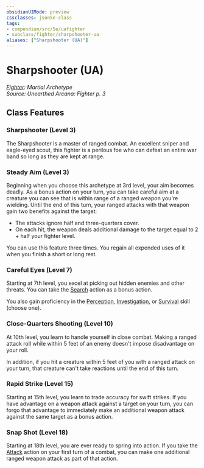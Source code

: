 ```yaml
---
obsidianUIMode: preview
cssclasses: json5e-class
tags:
- compendium/src/5e/uafighter
- subclass/fighter/sharpshooter-ua
aliases: ["Sharpshooter (UA)"]
---
```

# Sharpshooter (UA)
*[Fighter](fighter.md): Martial Archetype*  
*Source: Unearthed Arcana: Fighter p. 3*  


## Class Features

### Sharpshooter (Level 3)

The Sharpshooter is a master of ranged combat. An excellent sniper and eagle-eyed scout, this fighter is a perilous foe who can defeat an entire war band so long as they are kept at range.

### Steady Aim (Level 3)

Beginning when you choose this archetype at 3rd level, your aim becomes deadly. As a bonus action on your turn, you can take careful aim at a creature you can see that is within range of a ranged weapon you're wielding. Until the end of this turn, your ranged attacks with that weapon gain two benefits against the target:

- The attacks ignore half and three-quarters cover.  
- On each hit, the weapon deals additional damage to the target equal to 2 + half your fighter level.  

You can use this feature three times. You regain all expended uses of it when you finish a short or long rest.

### Careful Eyes (Level 7)

Starting at 7th level, you excel at picking out hidden enemies and other threats. You can take the [Search](/Systems/5e/rules/actions.md#Search) action as a bonus action.

You also gain proficiency in the [Perception](/Systems/5e/rules/skills.md#Perception), [Investigation](/Systems/5e/rules/skills.md#Investigation), or [Survival](/Systems/5e/rules/skills.md#Survival) skill (choose one).

### Close-Quarters Shooting (Level 10)

At 10th level, you learn to handle yourself in close combat. Making a ranged attack roll while within 5 feet of an enemy doesn't impose disadvantage on your roll.

In addition, if you hit a creature within 5 feet of you with a ranged attack on your turn, that creature can't take reactions until the end of this turn.

### Rapid Strike (Level 15)

Starting at 15th level, you learn to trade accuracy for swift strikes. If you have advantage on a weapon attack against a target on your turn, you can forgo that advantage to immediately make an additional weapon attack against the same target as a bonus action.

### Snap Shot (Level 18)

Starting at 18th level, you are ever ready to spring into action. If you take the [Attack](/Systems/5e/rules/actions.md#Attack) action on your first turn of a combat, you can make one additional ranged weapon attack as part of that action.